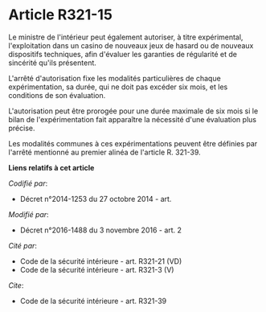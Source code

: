 # Article R321-15

Le ministre de l'intérieur peut également autoriser, à titre expérimental, l'exploitation dans un casino de nouveaux jeux de
hasard ou de nouveaux dispositifs techniques, afin d'évaluer les garanties de régularité et de sincérité qu'ils présentent.

L'arrêté d'autorisation fixe les modalités particulières de chaque expérimentation, sa durée, qui ne doit pas excéder six
mois, et les conditions de son évaluation. 

L'autorisation peut être prorogée pour une durée maximale de six mois si le bilan de l'expérimentation fait apparaître la
nécessité d'une évaluation plus précise. 

Les modalités communes à ces expérimentations peuvent être définies par l'arrêté mentionné au premier alinéa de l'article R.
321-39.

**Liens relatifs à cet article**

_Codifié par_:

  - Décret n°2014-1253 du 27 octobre 2014 - art.

_Modifié par_:

  - Décret n°2016-1488 du 3 novembre 2016 - art. 2

_Cité par_:

  - Code de la sécurité intérieure - art. R321-21 (VD)
  - Code de la sécurité intérieure - art. R321-3 (V)

_Cite_:

  - Code de la sécurité intérieure - art. R321-39
